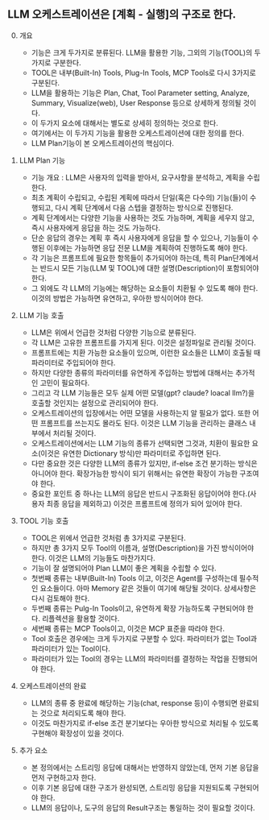 ## LLM 오케스트레이션은 [계획 - 실행]의 구조로 한다.

0. 개요
    - 기능은 크게 두가지로 분류된다. LLM을 활용한 기능, 그외의 기능(TOOL)의 두가지로 구분한다. 
    - TOOL은 내부(Built-In) Tools, Plug-In Tools, MCP Tools로 다시 3가지로 구분된다.
    - LLM을 활용하는 기능은 Plan, Chat, Tool Parameter setting, Analyze, Summary, Visualize(web), User Response 등으로 상세하게 정의될 것이다.
    - 이 두가지 요소에 대해서는 별도로 상세히 정의하는 것으로 한다.
    - 여기에서는 이 두가지 기능을 활용한 오케스트레이션에 대한 정의를 한다.
    - LLM Plan기능이 본 오케스트레이션의 핵심이다.

1. LLM Plan 기능
    - 기능 개요 : LLM은 사용자의 입력을 받아서, 요구사항을 분석하고, 계획을 수립한다.
    - 최초 계획이 수립되고, 수립된 계획에 따라서 단일(혹은 다수의) 기능(들)이 수행되고, 다시 계획 단계에서 다음 스텝을 결정하는 방식으로 진행된다.
    - 계획 단계에서는 다양한 기능을 사용하는 것도 가능하며, 계획을 세우지 않고, 즉시 사용자에게 응답을 하는 것도 가능하다.
    - 단순 응답의 경우는 계획 후 즉시 사용자에게 응답을 할 수 있으나, 기능들이 수행된 이후에는 가능하면 응답 전문 LLM을 계획하여 진행하도록 해야 한다.
    - 각 기능은 프롬프트에 필요한 항목들이 추가되어야 하는데, 특히 Plan단계에서는 반드시 모든 기능(LLM 및 TOOL)에 대한 설명(Description)이 포함되어야 한다.
    - 그 외에도 각 LLM의 기능에는 해당하는 요소들이 치환될 수 있도록 해야 한다. 이것의 방법은 가능하면 유연하고, 우아한 방식이어야 한다.

2. LLM 기능 호출
    - LLM은 위에서 언급한 것처럼 다양한 기능으로 분류된다.
    - 각 LLM은 고유한 프롬프트를 가지게 된다. 이것은 설정파일로 관리될 것이다.
    - 프롬프트에는 치환 가능한 요소들이 있으며, 이런한 요소들은 LLM이 호출될 때 파라미터로 주입되어야 한다.
    - 하지만 다양한 종류의 파라미터를 유연하게 주입하는 방법에 대해서는 추가적인 고민이 필요하다.
    - 그리고 각 LLM 기능들은 모두 실제 어떤 모델(gpt? claude? loacal llm?)을 호출할 것인지는 설정으로 관리되어야 한다.
    - 오케스트레이션의 입장에서는 어떤 모델을 사용하는지 알 필요가 없다. 또한 어떤 프롬프트를 쓰는지도 몰라도 된다. 이것은 LLM 기능을 관리하는 클래스 내부에서 처리될 것이다.
    - 오케스트레이션에서는 LLM 기능의 종류가 선택되면 그것과, 치환이 필요한 요소(이것은 유연한 Dictionary 방식)만 파라미터로 주입하면 된다.
    - 다만 중요한 것은 다양한 LLM의 종류가 있지만, if-else 조건 분기하는 방식은 아니어야 한다. 확장가능한 방식이 되기 위해서는 유연한 확장이 가능한 구조여야 한다.
    - 중요한 포인트 중 하나는 LLM의 응답은 반드시 구조화된 응답이어야 한다.(사용자 최종 응답을 제외하고) 이것은 프롬프트에 정의가 되어 있어야 한다.

3. TOOL 기능 호출
    - TOOL은 위에서 언급한 것처럼 총 3가지로 구분된다.
    - 하지만 총 3가지 모두 Tool의 이름과, 설명(Description)을 가진 방식이어야 한다. 이것은 LLM의 기능들도 마찬가지다.
    - 기능이 잘 설명되어야 Plan LLM이 좋은 계획을 수립할 수 있다.
    - 첫번째 종류는 내부(Built-In) Tools 이고, 이것은 Agent를 구성하는데 필수적인 요소들이다. 아마 Memory 같은 것들이 여기에 해당될 것이다. 상세사항은 다시 검토해야 한다.
    - 두번째 종류는 Pulg-In Tools이고, 유연하게 확장 가능하도록 구현되어야 한다. 리플렉션을 활용할 것이다. 
    - 세번째 종류는 MCP Tools이고, 이것은 MCP 표준을 따라야 한다.
    - Tool 호출은 경우에는 크게 두가지로 구분할 수 있다. 파라미터가 없는 Tool과 파라미터가 있는 Tool이다.
    - 파라미터가 있는 Tool의 경우는 LLM의 파라미터를 결정하는 작업을 진행되어야 한다.

4. 오케스트레이션의 완료
    - LLM의 종류 중 완료에 해당하는 기능(chat, response 등)이 수행되면 완료되는 것으로 처리되도록 해야 한다.
    - 이것도 마찬가지로 if-else 조건 분기보다는 우아한 방식으로 처리될 수 있도록 구현해야 확장성이 있을 것이다.

5. 추가 요소
    - 본 정의에서는 스트리밍 응답에 대해서는 반영하지 않았는데, 먼저 기본 응답을 먼저 구현하고자 한다.
    - 이후 기본 응답에 대한 구조가 완성되면, 스트리밍 응답을 지원되도록 구현되어야 한다.
    - LLM의 응답이나, 도구의 응답의 Result구조는 통일하는 것이 필요할 것이다.